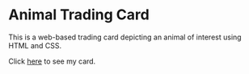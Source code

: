# Animal Trading Card

This is a web-based trading card depicting an animal of interest using HTML and CSS. 

Click [here](https://yemisisanya.github.io/animal_trading_card/card.html) to see my card.

